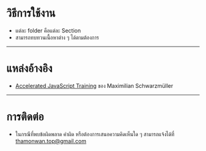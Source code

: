 # วิธีการใช้งาน
- แต่ละ folder คือแต่ละ Section
- สามารถทบทวนเนื้อหาต่าง ๆ ได้ตามต้องการ

---
# แหล่งอ้างอิง
- [Accelerated JavaScript Training](https://www.udemy.com/share/1004FaBUMZeFhWQHQ=/?xref=E0cbc1dUQXkJSV82AT0GJVUWTx4dChQ%2BVFE=) ของ Maximilian Schwarzmüller
---
# การติดต่อ
- ในกรณีที่พบข้อผิดพลาด คำผิด หรือต้องการเสนอความคิดเห็นใด ๆ สามารถแจ้งได้ที่ thamonwan.top@gmail.com
